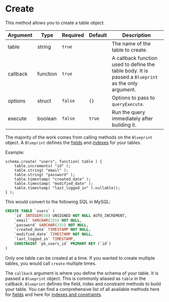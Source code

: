 # Create

This method allows you to create a table object.

| Argument |   Type   | Required | Default |                                             Description                                             |
|----------|----------|----------|---------|-----------------------------------------------------------------------------------------------------|
| table    | string   | `true`   |         | The name of the table to create.                                                                    |
| callback | function | `true`   |         | A callback function used to define the table body. It is passed a `Blueprint` as the only argument. |
| options  | struct   | `false`  | `{}`    | Options to pass to `queryExecute`.                                                                  |
| execute  | boolean  | `false`  | `true`  | Run the query immediately after building it.                                                        |

The majority of the work comes from calling methods on the `Blueprint` object.  A `Blueprint` defines the [fields](schema/fields.md) and [indexes](schema/indexes.md) for your tables.

Example:
```
schema.create( "users", function( table ) {
	table.increments( "id" );
	table.string( "email" );
	table.string( "password" );
	table.timestamp( "created_date" );
	table.timestamp( "modified_date" );
	table.timestamp( "last_logged_in" ).nullable();
} );
```

This would convert to the following SQL in MySQL:
```sql
CREATE TABLE `users` (
	`id` INTEGER(10) UNSIGNED NOT NULL AUTO_INCREMENT,
	`email` VARCHAR(255) NOT NULL,
	`password` VARCHAR(255) NOT NULL,
	`created_date` TIMESTAMP NOT NULL,
	`modified_date` TIMESTAMP NOT NULL,
	`last_logged_in` TIMESTAMP,
	CONSTRAINT `pk_users_id` PRIMARY KEY (`id`)
)
```

Only one table can be created at a time.  If you wanted to create multiple tables, you would call `create` multiple times.

The `callback` argument is where you define the schema of your table.  It is passed a `Blueprint` object.  This is commonly aliased as `table` in the callback.  `Blueprint` defines the field, index and constraint methods to build your table.  You can find a comprehensive list of all available methods here for [fields](schema/fields) and here for [indexes and constraints](schema/indexes).
